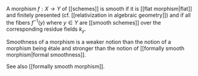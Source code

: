 A morphism $f:X\to Y$ of [[schemes]] is smooth if it is [[flat morphism|flat]] and finitely presented (cf. [[relativization in algebraic geometry]]) and if all the fibers $f^{-1}(y)$ where $y\in Y$ are [[smooth schemes]] over the corresponding residue fields $k_y$. 

Smoothness of a morphism is a weaker notion than the notion of a morphism being &#233;tale and stronger than the notion of [[formally smooth morphism|formal smoothness]]. 

See also [[formally smooth morphism]].
